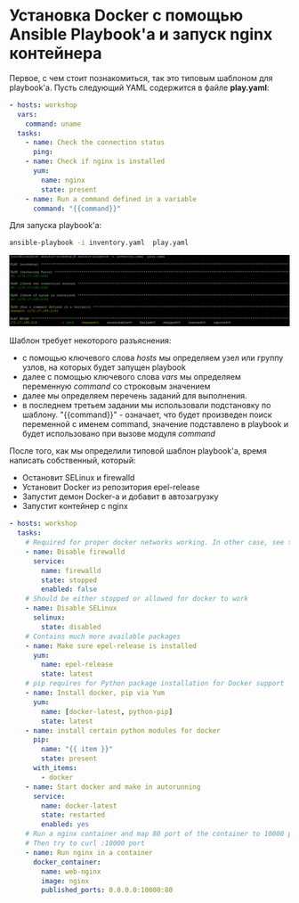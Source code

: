 # Установка Docker c помощью Ansible Playbook'а и запуск nginx контейнера


Первое, с чем стоит познакомиться, так это типовым шаблоном для playbook'а.
Пусть следующий YAML содержится в файле **play.yaml**:

```YAML
- hosts: workshop
  vars:
    command: uname
  tasks:
    - name: Check the connection status
      ping:
    - name: Check if nginx is installed
      yum:
        name: nginx
        state: present
    - name: Run a command defined in a variable
      command: "{{command}}"
```


Для запуска playbook'а:

```bash
ansible-playbook -i inventory.yaml  play.yaml
```

![](images/play.png)


Шаблон требует некоторого разъяснения:
- с помощью ключевого слова *hosts* мы определяем узел или группу узлов, на которых будет запущен playbook
- далее с помощью ключевого слова *vars* мы определяем переменную *command* со строковым значением
- далее мы определяем перечень заданий для выполнения.
- в последнем третьем задании мы использовали подстановку по шаблону. "{{command}}" - означает, что будет произведен поиск переменной с именем command, значение подставлено в playbook и будет использовано при вызове модуля *command*


После того, как мы определили типовой шаблон playbook'а, время написать собственный, который:
- Остановит SELinux и firewalld
- Установит Docker из репозитория epel-release
- Запустит демон Docker-а и добавит в автозагрузку
- Запустит контейнер с nginx


```YAML
- hosts: workshop
  tasks:
    # Required for proper docker networks working. In other case, see the required configuration for firewalld
    - name: Disable firewalld
      service:
        name: firewalld
        state: stopped
        enabled: false
    # Should be either stopped or allowed for docker to work
    - name: Disable SELinux
      selinux:
        state: disabled
    # Contains much more available packages
    - name: Make sure epel-release is installed
      yum:
        name: epel-release
        state: latest
    # pip requires for Python package installation for Docker support
    - name: Install docker, pip via Yum
      yum:
        name: [docker-latest, python-pip]
        state: latest          
    - name: install certain python modules for docker
      pip:
        name: "{{ item }}"
        state: present
      with_items:
        - docker
    - name: Start docker and make in autorunning
      service:
        name: docker-latest
        state: restarted
        enabled: yes
    # Run a nginx container and map 80 port of the container to 10000 port on the host.
    # Then try to curl :10000 port
    - name: Run nginx in a container
      docker_container:
        name: web-nginx
        image: nginx
        published_ports: 0.0.0.0:10000:80

```
